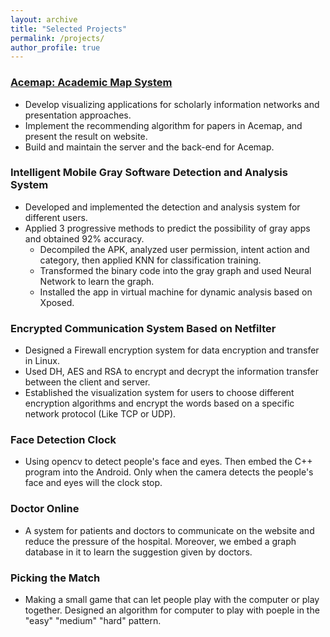 ```yaml
---
layout: archive
title: "Selected Projects"
permalink: /projects/
author_profile: true
---
```


### [Acemap: Academic Map System](https://acemap.info)

* Develop visualizing applications for scholarly information networks and presentation approaches.
* Implement the recommending algorithm for papers in Acemap, and present the result on website.
* Build and maintain the server and the back-end for Acemap.

### Intelligent Mobile Gray Software Detection and Analysis System
* Developed and implemented the detection and analysis system for different users.
* Applied 3 progressive methods to predict the possibility of gray apps and obtained 92% accuracy.
	* Decompiled the APK, analyzed user permission, intent action and category, then applied KNN for classification training.
	* Transformed the binary code into the gray graph and used Neural Network to learn the graph.
	* Installed the app in virtual machine for dynamic analysis based on Xposed.

### Encrypted Communication System Based on Netfilter
* Designed a Firewall encryption system for data encryption and transfer in Linux.
* Used DH, AES and RSA to encrypt and decrypt the information transfer between the client and server.
* Established the visualization system for users to choose different encryption algorithms and encrypt the words based on a specific network protocol (Like TCP or UDP).

### Face Detection Clock
* Using opencv to detect people's face and eyes. Then embed the C++ program into the Android. Only when the camera detects the people's face and eyes will the clock stop.

### Doctor Online 
* A system for patients and doctors to communicate on the website and reduce the pressure of the hospital. Moreover, we embed a graph database in it to learn the suggestion given by doctors.

### Picking the Match
* Making a small game that can let people play with the computer or play together. Designed an algorithm for computer to play with poeple in the "easy" "medium" "hard" pattern.

